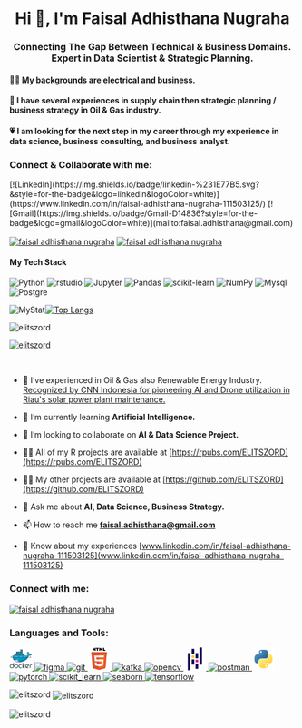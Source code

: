 <h1 align="center">Hi 👋, I'm Faisal Adhisthana Nugraha</h1>
<h3 align="center">Connecting The Gap Between Technical & Business Domains. Expert in Data Scientist & Strategic Planning.</h3>

#### 🤵🏻 My backgrounds are electrical and business. 
#### 🏢 I have several experiences in supply chain then strategic planning / business strategy in  Oil & Gas industry.
#### 💗 I am looking for the next step in my career through my experience in data science, business consulting, and business analyst.

<h3 align="left">Connect & Collaborate with me:</h3>
[![LinkedIn](https://img.shields.io/badge/linkedin-%231E77B5.svg?&style=for-the-badge&logo=linkedin&logoColor=white)](https://www.linkedin.com/in/faisal-adhisthana-nugraha-111503125/) [![Gmail](https://img.shields.io/badge/Gmail-D14836?style=for-the-badge&logo=gmail&logoColor=white)](mailto:faisal.adhisthana@gmail.com)


<p align="left">
<a href="www.linkedin.com/in/faisal-adhisthana-nugraha-111503125" target="blank"><img align="center" src="https://raw.githubusercontent.com/rahuldkjain/github-profile-readme-generator/master/src/images/icons/Social/linked-in-alt.svg" alt="faisal adhisthana nugraha" height="30" width="40" /></a> <a href="https://img.shields.io/badge/Gmail-D14836?style=for-the-badge&logo=gmail&logoColor=white" target="blank"><img align="center" src="mailto:faisal.adhisthana@gmail.com" alt="faisal adhisthana nugraha" height="30" width="50" /></a>
</p>


#### My Tech Stack
![Python](https://img.shields.io/badge/python-3670A0?style=for-the-badge&logo=python&logoColor=ffdd54)
![rstudio](https://img.shields.io/badge/R-276DC3?style=for-the-badge&logo=r&logoColor=white)
![Jupyter](https://img.shields.io/static/v1?style=for-the-badge&message=Jupyter&color=F37626&logo=Jupyter&logoColor=FFFFFF&label=)
![Pandas](https://img.shields.io/badge/pandas-%23150458.svg?style=for-the-badge&logo=pandas&logoColor=white)
![scikit-learn](https://img.shields.io/badge/scikit--learn-%23F7931E.svg?style=for-the-badge&logo=scikit-learn&logoColor=white) 
![NumPy](https://img.shields.io/badge/numpy-%23013243.svg?style=for-the-badge&logo=numpy&logoColor=white)
![Mysql](https://img.shields.io/badge/MySQL-005C84?style=for-the-badge&logo=mysql&logoColor=white)
![Postgre](https://img.shields.io/badge/PostgreSQL-316192?style=for-the-badge&logo=postgresql&logoColor=white)


![MyStat](https://github-readme-stats.vercel.app/api?username=ELITSZORD&theme=blue-green)[![Top Langs](https://github-readme-stats.vercel.app/api/top-langs/?username=ELITSZORD&layout=compact)](https://github.com/ELITSZORD/github-readme-stats) 



<!--
**ELITSZORD/ELITSZORD** is a ✨ _special_ ✨ repository because its `README.md` (this file) appears on your GitHub profile.

Here are some ideas to get you started:

- 🔭 I’m currently working on ...
- 🌱 I’m currently learning ...
- 👯 I’m looking to collaborate on ...
- 🤔 I’m looking for help with ...
- 💬 Ask me about ...
- 📫 How to reach me: ...
- 😄 Pronouns: ...
- ⚡ Fun fact: ...
- ![Streamlit](https://img.shields.io/static/v1?style=for-the-badge&message=Streamlit&color=FF4B4B&logo=Streamlit&logoColor=FFFFFF&label=)
- ![TensorFlow](https://img.shields.io/badge/TensorFlow-%23FF6F00.svg?style=for-the-badge&logo=TensorFlow&logoColor=white)
- Medium :    ![Medium]https://img.shields.io/badge/Medium-12100E?style=for-the-badge&logo=medium&logoColor=white
-->










<p align="left"> <img src="https://komarev.com/ghpvc/?username=elitszord&label=Profile%20views&color=0e75b6&style=flat" alt="elitszord" /> </p>

<p align="left"> <a href="https://github.com/ryo-ma/github-profile-trophy"><img src="https://github-profile-trophy.vercel.app/?username=elitszord" alt="elitszord" /></a> </p>

<p align="left"> <a href="https://twitter.com/" target="blank"><img src="https://img.shields.io/twitter/follow/?logo=twitter&style=for-the-badge" alt="" /></a> </p>

- 🔭 I’ve experienced in Oil & Gas also Renewable Energy Industry. [Recognized by CNN Indonesia for pioneering AI and Drone utilization in Riau's solar power plant maintenance.](https://www.cnnindonesia.com/ekonomi/20250424130736-625-1222134/pertamina-nre-pionir-gunakan-ai-dan-drone-untuk-jaga-keandalan-plts)

- 🌱 I’m currently learning **Artificial Intelligence.**

- 👯 I’m looking to collaborate on **AI & Data Science Project.**

- 👨‍💻 All of my R projects are available at [https://rpubs.com/ELITSZORD](https://rpubs.com/ELITSZORD)

- 👨‍💻 My other projects are available at [https://github.com/ELITSZORD](https://github.com/ELITSZORD)

- 💬 Ask me about **AI, Data Science, Business Strategy.**

- 📫 How to reach me **faisal.adhisthana@gmail.com**

- 📄 Know about my experiences [www.linkedin.com/in/faisal-adhisthana-nugraha-111503125](www.linkedin.com/in/faisal-adhisthana-nugraha-111503125)

<h3 align="left">Connect with me:</h3>
<p align="left">
<a href="https://linkedin.com/in/faisal adhisthana nugraha" target="blank"><img align="center" src="https://raw.githubusercontent.com/rahuldkjain/github-profile-readme-generator/master/src/images/icons/Social/linked-in-alt.svg" alt="faisal adhisthana nugraha" height="30" width="40" /></a>
</p>

<h3 align="left">Languages and Tools:</h3>
<p align="left"> <a href="https://www.docker.com/" target="_blank" rel="noreferrer"> <img src="https://raw.githubusercontent.com/devicons/devicon/master/icons/docker/docker-original-wordmark.svg" alt="docker" width="40" height="40"/> </a> <a href="https://www.figma.com/" target="_blank" rel="noreferrer"> <img src="https://www.vectorlogo.zone/logos/figma/figma-icon.svg" alt="figma" width="40" height="40"/> </a> <a href="https://git-scm.com/" target="_blank" rel="noreferrer"> <img src="https://www.vectorlogo.zone/logos/git-scm/git-scm-icon.svg" alt="git" width="40" height="40"/> </a> <a href="https://www.w3.org/html/" target="_blank" rel="noreferrer"> <img src="https://raw.githubusercontent.com/devicons/devicon/master/icons/html5/html5-original-wordmark.svg" alt="html5" width="40" height="40"/> </a> <a href="https://kafka.apache.org/" target="_blank" rel="noreferrer"> <img src="https://www.vectorlogo.zone/logos/apache_kafka/apache_kafka-icon.svg" alt="kafka" width="40" height="40"/> </a> <a href="https://opencv.org/" target="_blank" rel="noreferrer"> <img src="https://www.vectorlogo.zone/logos/opencv/opencv-icon.svg" alt="opencv" width="40" height="40"/> </a> <a href="https://pandas.pydata.org/" target="_blank" rel="noreferrer"> <img src="https://raw.githubusercontent.com/devicons/devicon/2ae2a900d2f041da66e950e4d48052658d850630/icons/pandas/pandas-original.svg" alt="pandas" width="40" height="40"/> </a> <a href="https://postman.com" target="_blank" rel="noreferrer"> <img src="https://www.vectorlogo.zone/logos/getpostman/getpostman-icon.svg" alt="postman" width="40" height="40"/> </a> <a href="https://www.python.org" target="_blank" rel="noreferrer"> <img src="https://raw.githubusercontent.com/devicons/devicon/master/icons/python/python-original.svg" alt="python" width="40" height="40"/> </a> <a href="https://pytorch.org/" target="_blank" rel="noreferrer"> <img src="https://www.vectorlogo.zone/logos/pytorch/pytorch-icon.svg" alt="pytorch" width="40" height="40"/> </a> <a href="https://scikit-learn.org/" target="_blank" rel="noreferrer"> <img src="https://upload.wikimedia.org/wikipedia/commons/0/05/Scikit_learn_logo_small.svg" alt="scikit_learn" width="40" height="40"/> </a> <a href="https://seaborn.pydata.org/" target="_blank" rel="noreferrer"> <img src="https://seaborn.pydata.org/_images/logo-mark-lightbg.svg" alt="seaborn" width="40" height="40"/> </a> <a href="https://www.tensorflow.org" target="_blank" rel="noreferrer"> <img src="https://www.vectorlogo.zone/logos/tensorflow/tensorflow-icon.svg" alt="tensorflow" width="40" height="40"/> </a> </p>

<p><img align="left" src="https://github-readme-stats.vercel.app/api/top-langs?username=elitszord&show_icons=true&locale=en&layout=compact" alt="elitszord" /></p>

<p>&nbsp;<img align="center" src="https://github-readme-stats.vercel.app/api?username=elitszord&show_icons=true&locale=en" alt="elitszord" /></p>

<p><img align="center" src="https://github-readme-streak-stats.herokuapp.com/?user=elitszord&" alt="elitszord" /></p>

